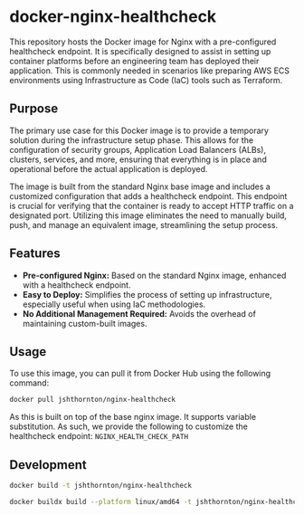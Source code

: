 # docker-nginx-healthcheck

This repository hosts the Docker image for Nginx with a pre-configured healthcheck endpoint.
It is specifically designed to assist in setting up container platforms before an engineering team has deployed their application.
This is commonly needed in scenarios like preparing AWS ECS environments using Infrastructure as Code (IaC) tools such as Terraform.

## Purpose

The primary use case for this Docker image is to provide a temporary solution during the infrastructure setup phase.
This allows for the configuration of security groups, Application Load Balancers (ALBs), clusters, services, and more, ensuring that everything is in place and operational before the actual application is deployed.

The image is built from the standard Nginx base image and includes a customized configuration that adds a healthcheck endpoint.
This endpoint is crucial for verifying that the container is ready to accept HTTP traffic on a designated port. Utilizing this image eliminates the need to manually build, push, and manage an equivalent image, streamlining the setup process.

## Features

- **Pre-configured Nginx:** Based on the standard Nginx image, enhanced with a healthcheck endpoint.
- **Easy to Deploy:** Simplifies the process of setting up infrastructure, especially useful when using IaC methodologies.
- **No Additional Management Required:** Avoids the overhead of maintaining custom-built images.

## Usage

To use this image, you can pull it from Docker Hub using the following command:

```bash
docker pull jshthornton/nginx-healthcheck
```

As this is built on top of the base nginx image. It supports variable substitution.
As such, we provide the following to customize the healthcheck endpoint: `NGINX_HEALTH_CHECK_PATH`

## Development

```sh
docker build -t jshthornton/nginx-healthcheck

docker buildx build --platform linux/amd64 -t jshthornton/nginx-healthcheck .
```
